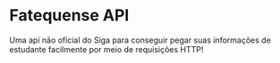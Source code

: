 # Fatequense API
Uma api não oficial do Siga para conseguir pegar suas informações de estudante facilmente por meio de requisições HTTP!
